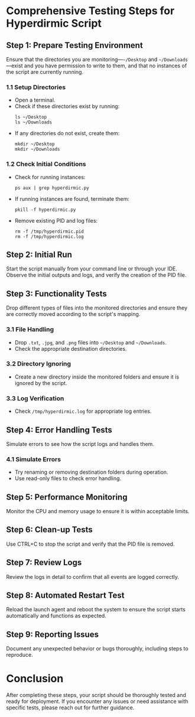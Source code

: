 
# Comprehensive Testing Steps for Hyperdirmic Script

## Step 1: Prepare Testing Environment
Ensure that the directories you are monitoring—`~/Desktop` and `~/Downloads`—exist and you have permission to write to them, and that no instances of the script are currently running.

### 1.1 Setup Directories
- Open a terminal.
- Check if these directories exist by running:
  ```
  ls ~/Desktop
  ls ~/Downloads
  ```
- If any directories do not exist, create them:
  ```
  mkdir ~/Desktop
  mkdir ~/Downloads
  ```

### 1.2 Check Initial Conditions
- Check for running instances:
  ```
  ps aux | grep hyperdirmic.py
  ```
- If running instances are found, terminate them:
  ```
  pkill -f hyperdirmic.py
  ```
- Remove existing PID and log files:
  ```
  rm -f /tmp/hyperdirmic.pid
  rm -f /tmp/hyperdirmic.log
  ```

## Step 2: Initial Run
Start the script manually from your command line or through your IDE. Observe the initial outputs and logs, and verify the creation of the PID file.

## Step 3: Functionality Tests
Drop different types of files into the monitored directories and ensure they are correctly moved according to the script's mapping.

### 3.1 File Handling
- Drop `.txt`, `.jpg`, and `.png` files into `~/Desktop` and `~/Downloads`.
- Check the appropriate destination directories.

### 3.2 Directory Ignoring
- Create a new directory inside the monitored folders and ensure it is ignored by the script.

### 3.3 Log Verification
- Check `/tmp/hyperdirmic.log` for appropriate log entries.

## Step 4: Error Handling Tests
Simulate errors to see how the script logs and handles them.

### 4.1 Simulate Errors
- Try renaming or removing destination folders during operation.
- Use read-only files to check error handling.

## Step 5: Performance Monitoring
Monitor the CPU and memory usage to ensure it is within acceptable limits.

## Step 6: Clean-up Tests
Use CTRL+C to stop the script and verify that the PID file is removed.

## Step 7: Review Logs
Review the logs in detail to confirm that all events are logged correctly.

## Step 8: Automated Restart Test
Reload the launch agent and reboot the system to ensure the script starts automatically and functions as expected.

## Step 9: Reporting Issues
Document any unexpected behavior or bugs thoroughly, including steps to reproduce.

# Conclusion
After completing these steps, your script should be thoroughly tested and ready for deployment. If you encounter any issues or need assistance with specific tests, please reach out for further guidance.
